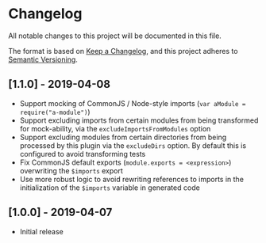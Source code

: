 # Changelog

All notable changes to this project will be documented in this file.

The format is based on [Keep a Changelog](https://keepachangelog.com/en/1.0.0/),
and this project adheres to [Semantic Versioning](https://semver.org/spec/v2.0.0.html).

## [1.1.0] - 2019-04-08

- Support mocking of CommonJS / Node-style imports (`var aModule = require("a-module")`)
- Support excluding imports from certain modules from being transformed for
  mock-ability, via the `excludeImportsFromModules` option
- Support excluding modules from certain directories from being processed by
  this plugin via the `excludeDirs` option. By default this is configured to
  avoid transforming tests
- Fix CommonJS default exports (`module.exports = <expression>`) overwriting the
  `$imports` export
- Use more robust logic to avoid rewriting references to imports in the
  initialization of the `$imports` variable in generated code

## [1.0.0] - 2019-04-07

- Initial release
